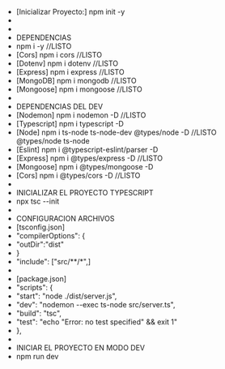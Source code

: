 * [Inicializar Proyecto:] npm init -y
* 
*
* DEPENDENCIAS
* npm i -y                    //LISTO
* [Cors] npm i cors           //LISTO
* [Dotenv] npm i dotenv       //LISTO
* [Express] npm i express     //LISTO
* [MongoDB] npm i mongodb     //LISTO
* [Mongoose] npm i mongoose   //LISTO
*
* DEPENDENCIAS DEL DEV
* [Nodemon] npm i nodemon -D                      //LISTO
* [Typescript] npm i typescript -D
* [Node] npm i ts-node ts-node-dev @types/node -D //LISTO @types/node ts-node
* [Eslint] npm i @typescript-eslint/parser -D     
* [Express] npm i @types/express -D               //LISTO
* [Mongoose] npm i @types/mongoose -D
* [Cors] npm i @types/cors -D                     //LISTO      
*
* INICIALIZAR EL PROYECTO TYPESCRIPT
* npx tsc --init
*
* CONFIGURACION ARCHIVOS
* [tsconfig.json] 
*  "compilerOptions": {  
*    "outDir":"dist"
*  }
* "include": ["src/**/*",]
*
* [package.json]
* "scripts": {
*   "start": "node ./dist/server.js",
*   "dev": "nodemon --exec ts-node src/server.ts",
*   "build": "tsc",
*   "test": "echo \"Error: no test specified\" && exit 1"
* },
*
* INICIAR EL PROYECTO EN MODO DEV
* npm run dev